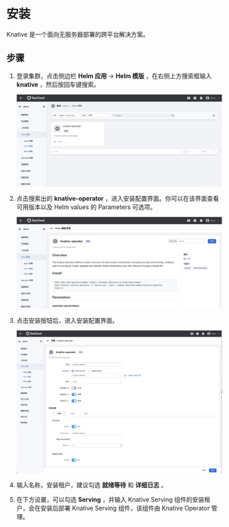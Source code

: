 # 安装

Knative 是一个面向无服务器部署的跨平台解决方案。

## 步骤

1. 登录集群，点击侧边栏 __Helm 应用__ -> __Helm 模版__ ，在右侧上方搜索框输入 __knative__ ，然后按回车键搜索。

    ![Install-1](../../../images/knative-install-1.png)

2. 点击搜索出的 __knative-operator__ ，进入安装配置界面。你可以在该界面查看可用版本以及 Helm values 的 Parameters 可选项。

    ![Install-2](../../../images/knative-install-2.png)

3. 点击安装按钮后，进入安装配置界面。

    ![Install-3](../../../images/knative-install-3.png)

4. 输入名称，安装租户，建议勾选 __就绪等待__ 和 __详细日志__ 。

5. 在下方设置，可以勾选 __Serving__ ，并输入 Knative Serving 组件的安装租户，会在安装后部署 Knative Serving 组件，该组件由 Knative Operator 管理。
